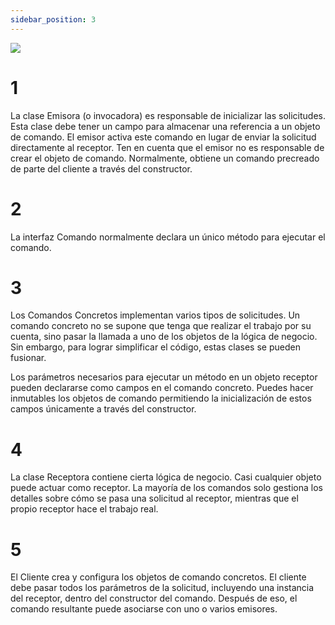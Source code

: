 ```yaml
---
sidebar_position: 3
---
```


![](/img/img4.png)

# 1
  La clase Emisora (o invocadora) es responsable de inicializar las solicitudes. Esta clase debe tener un campo para almacenar una referencia a un objeto de comando. El emisor activa este comando en lugar de enviar la solicitud directamente al receptor. Ten en cuenta que el emisor no es responsable de crear el objeto de comando. Normalmente, obtiene un comando precreado de parte del cliente a través del constructor.

# 2
La interfaz Comando normalmente declara un único método para ejecutar el comando.

# 3
Los Comandos Concretos implementan varios tipos de solicitudes. Un comando concreto no se supone que tenga que realizar el trabajo por su cuenta, sino pasar la llamada a uno de los objetos de la lógica de negocio. Sin embargo, para lograr simplificar el código, estas clases se pueden fusionar.

Los parámetros necesarios para ejecutar un método en un objeto receptor pueden declararse como campos en el comando concreto. Puedes hacer inmutables los objetos de comando permitiendo la inicialización de estos campos únicamente a través del constructor.

# 4
La clase Receptora contiene cierta lógica de negocio. Casi cualquier objeto puede actuar como receptor. La mayoría de los comandos solo gestiona los detalles sobre cómo se pasa una solicitud al receptor, mientras que el propio receptor hace el trabajo real.

# 5
El Cliente crea y configura los objetos de comando concretos. El cliente debe pasar todos los parámetros de la solicitud, incluyendo una instancia del receptor, dentro del constructor del comando. Después de eso, el comando resultante puede asociarse con uno o varios emisores.

